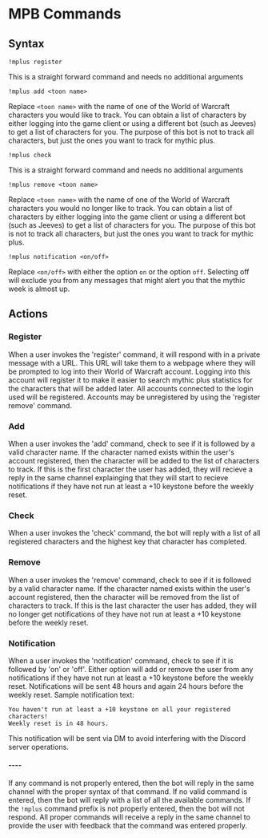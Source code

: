# MPB Commands

## Syntax

`!mplus register`

This is a straight forward command and needs no additional arguments

`!mplus add <toon name>`

Replace `<toon name>` with the name of one of the World of Warcraft characters you would like to track.
You can obtain a list of characters by either logging into the game client or using a different bot (such as Jeeves)
to get a list of characters for you. The purpose of this bot is not to track all characters, but just the ones you
want to track for mythic plus.

`!mplus check`

This is a straight forward command and needs no additional arguments

`!mplus remove <toon name>`

Replace `<toon name>` with the name of one of the World of Warcraft characters you would no longer like to track.
You can obtain a list of characters by either logging into the game client or using a different bot (such as Jeeves)
to get a list of characters for you. The purpose of this bot is not to track all characters, but just the ones you
want to track for mythic plus.

`!mplus notification <on/off>`

Replace `<on/off>` with either the option `on` or the option `off`. Selecting off will exclude you from any
messages that might alert you that the mythic week is almost up.

## Actions

### Register
When a user invokes the 'register' command, it will respond with in a private message with a URL. This URL will take
them to a webpage where they will be prompted to log into their World of Warcraft account. Logging into this account
will register it to make it easier to search mythic plus statistics for the characters that will be added later.
All accounts connected to the login used will be registered. Accounts may be unregistered by using the 'register remove'
command.

### Add
When a user invokes the 'add' command, check to see if it is followed by a valid character name. If the character
named exists within the user's account registered, then the character will be added to the list of characters to 
track. If this is the first character the user has added, they will recieve a reply in the same channel explainging
that they will start to recieve notifications if they have not run at least a +10 keystone before the weekly reset.

### Check
When a user invokes the 'check' command, the bot will reply with a list of all registered characters and the highest
key that character has completed.

### Remove
When a user invokes the 'remove' command, check to see if it is followed by a valid character name. If the character
named exists within the user's account registered, then the character will be removed from the list of characters to
track. If this is the last character the user has added, they will no longer get notifications of they have not run
at least a +10 keystone before the weekly reset.

### Notification
When a user invokes the 'notification' command, check to see if it is followed by 'on' or 'off'. Either option will
add or remove the user from any notifications if they have not run at least a +10 keystone before the weekly reset.
Notifications will be sent 48 hours and again 24 hours before the weekly reset. Sample notification text:

    You haven't run at least a +10 keystone on all your registered characters!
    Weekly reset is in 48 hours.

This notification will be sent via DM to avoid interfering with the Discord server operations.

#### ----

If any command is not properly entered, then the bot will reply in the same channel with the proper syntax of that
command. If no valid command is entered, then the bot will reply with a list of all the available commands. If the
`!mplus` command prefix is not properly entered, then the bot will not respond. All proper commands will receive a
reply in the same channel to provide the user with feedback that the command was entered properly.